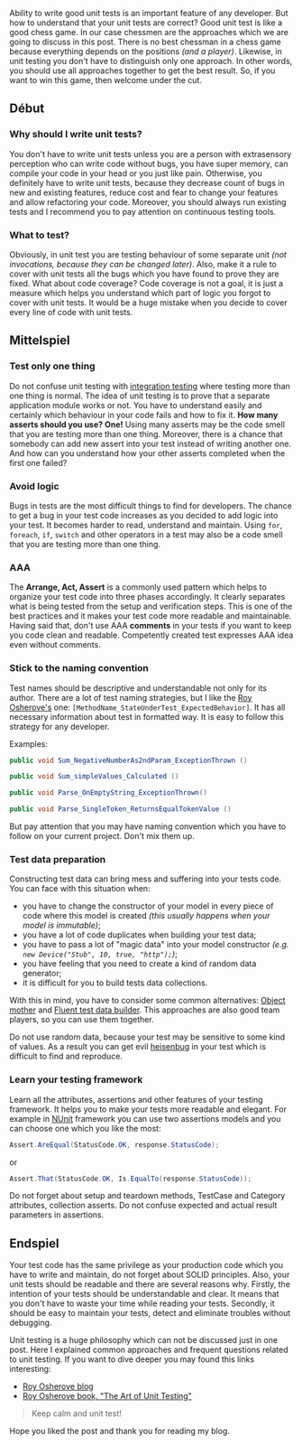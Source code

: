 Ability to write good unit tests is an important feature of any developer. But how to understand that your unit tests are correct? Good unit test is like a good chess game. In our case chessmen are the approaches which we are going to discuss in this post. There is no best chessman in a chess game because everything depends on the positions *(and a player)*. Likewise, in unit testing you don't have to distinguish only one approach. In other words, you should use all approaches together to get the best result. So, if you want to win this game, then welcome under the cut. 

<!--more-->

## Début 

### Why should I write unit tests?
You don't have to write unit tests unless you are a person with extrasensory perception who can write code without bugs, you have super memory, can compile your code in your head or you just like pain. Otherwise, you definitely have to write unit tests, because they decrease count of bugs in new and existing features, reduce cost and fear to change your features and allow refactoring your code. Moreover, you should always run existing tests and I recommend you to pay attention on continuous testing tools.

### What to test?
Obviously, in unit test you are testing behaviour of some separate unit *(not invocations, because they can be changed later)*. Also, make it a rule to cover with unit tests all the bugs which you have found to prove they are fixed. What about code coverage? Code coverage is not a goal, it is just a measure which helps you understand which part of logic you forgot to cover with unit tests. It would be a huge mistake when you decide to cover every line of code with unit tests.

## Mittelspiel 

### Test only one thing
Do not confuse unit testing with [integration testing][integration-testing] where testing more than one thing is normal. The idea of unit testing is to prove that a separate application module works or not. You have to understand easily and certainly which behaviour in your code fails and how to fix it. **How many asserts should you use? One!** Using many asserts may be the code smell that you are testing more than one thing. Moreover, there is a chance that somebody can add new assert into your test instead of writing another one. And how can you understand how your other asserts completed when the first one failed?

[integration-testing]: https://en.wikipedia.org/wiki/Integration_testing

### Avoid logic
Bugs in tests are the most difficult things to find for developers. The chance to get a bug in your test code increases as you decided to add logic into your test. It becomes harder to read, understand and maintain. Using `for`, `foreach`, `if`, `switch` and other operators in a test may also be a code smell that you are testing more than one thing.

### AAA
The **Arrange, Act, Assert** is a commonly used pattern which helps to organize your test code into three phases accordingly. It clearly separates what is being tested from the setup and verification steps. This is one of the best practices and it makes your test code more readable and maintainable. Having said that, don't use AAA **comments** in your tests if you want to keep you code clean and readable. Competently created test expresses AAA idea even without comments.

### Stick to the naming convention
Test names should be descriptive and understandable not only for its author. There are a lot of test naming strategies, but I like the [Roy Osherove's][ro-tests-naming] one: `[MethodName_StateUnderTest_ExpectedBehavior]`. It has all necessary information about test in formatted way. It is easy to follow this strategy for any developer.

Examples:

```csharp
public void Sum_NegativeNumberAs2ndParam_ExceptionThrown ()

public void Sum_simpleValues_Calculated ()

public void Parse_OnEmptyString_ExceptionThrown()

public void Parse_SingleToken_ReturnsEqualTokenValue ()
```

But pay attention that you may have naming convention which you have to follow on your current project. Don't mix them up.

[ro-tests-naming]: http://osherove.com/blog/2005/4/3/naming-standards-for-unit-tests.html

### Test data preparation
Constructing test data can bring mess and suffering into your tests code. You can face with this situation when:

* you have to change the constructor of your model in every piece of code where this model is created *(this usually happens when your model is immutable)*;
* you have a lot of code duplicates when building your test data;
* you have to pass a lot of "magic data" into your model constructor *(e.g. `new Device("Stub", 10, true, "http");`)*;
* you have feeling that you need to create a kind of random data generator;
* it is difficult for you to build tests data collections. 

With this in mind, you have to consider some common alternatives: [Object mother][object-mother] and [Fluent test data builder][test-data-builder]. This approaches are also good team players, so you can use them together.

Do not use random data, because your test may be sensitive to some kind of values. As a result you can get evil [heisenbug][heisenbug] in your test which is difficult to find and reproduce.

[object-mother]: http://martinfowler.com/bliki/ObjectMother.html
[test-data-builder]: https://www.kenneth-truyers.net/2013/07/15/flexible-and-expressive-unit-tests-with-the-builder-pattern/
[heisenbug]: https://en.wikipedia.org/wiki/Heisenbug

### Learn your testing framework
Learn all the attributes, assertions and other features of your testing framework. It helps you to make your tests more readable and elegant. For example in [NUnit][nunit] framework you can use two assertions models and you can choose one which you like the most:

```csharp
Assert.AreEqual(StatusCode.OK, response.StatusCode);
```

or

```csharp
Assert.That(StatusCode.OK, Is.EqualTo(response.StatusCode));
```

Do not forget about setup and teardown methods, TestCase and Category attributes, collection asserts. Do not confuse expected and actual result parameters in assertions.

[nunit]: http://www.nunit.org/

## Endspiel
Your test code has the same privilege as your production code which you have to write and maintain, do not forget about SOLID principles. Also, your unit tests should be readable and there are several reasons why. Firstly, the intention of your tests should be understandable and clear. It means that you don't have to waste your time while reading your tests. Secondly, it should be easy to maintain your tests, detect and eliminate troubles without debugging.

Unit testing is a huge philosophy which can not be discussed just in one post. Here I explained common approaches and frequent questions related to unit testing. If you want to dive deeper you may found this links interesting:

* [Roy Osherove blog][ro-blog]
* [Roy Osherove book, "The Art of Unit Testing"][ro-book]

[ro-blog]: http://osherove.com/blog/
[ro-book]: https://www.amazon.com/Art-Unit-Testing-examples/dp/1617290890

> Keep calm and unit test!

Hope you liked the post and thank you for reading my blog.
